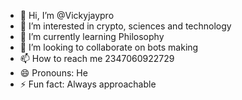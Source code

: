 - 👋 Hi, I’m @Vickyjaypro
- 👀 I’m interested in crypto, sciences and technology 
- 🌱 I’m currently learning Philosophy 
- 💞️ I’m looking to collaborate on bots making 
- 📫 How to reach me 2347060922729
- 😄 Pronouns: He
- ⚡ Fun fact: Always approachable 

<!---
Vickyjaypro/Vickyjaypro is a ✨ special ✨ repository because its `README.md` (this file) appears on your GitHub profile.
You can click the Preview link to take a look at your changes.
--->
